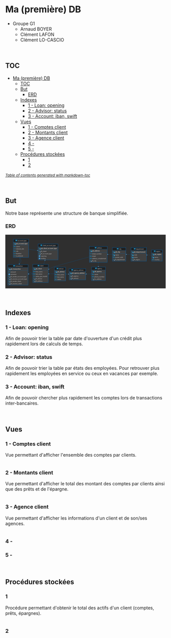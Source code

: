 # Ma (première) DB

- Groupe G1
  - Arnaud BOYER
  - Clément LAFON
  - Clément LO-CASCIO

<br>

## TOC

- [Ma (première) DB](#ma--premi-re--db)
  * [TOC](#toc)
  * [But](#but)
    + [ERD](#erd)
  * [Indexes](#indexes)
    + [1 - Loan: opening](#1---loan--opening)
    + [2 - Advisor: status](#2---advisor--status)
    + [3 - Account: iban, swift](#3---account--iban--swift)
  * [Vues](#vues)
    + [1 - Comptes client](#1---comptes-client)
    + [2 - Montants client](#2---montants-client)
    + [3 - Agence client](#3---agence-client)
    + [4 -](#4--)
    + [5 -](#5--)
  * [Procédures stockées](#proc-dures-stock-es)
    + [1](#1)
    + [2](#2)

<small><i><a href='http://ecotrust-canada.github.io/markdown-toc/'>Table of contents generated with markdown-toc</a></i></small>


<br>


## But

Notre base représente une structure de banque simplifiée.

### ERD
![ERD](erd.png)

<br>

## Indexes

### 1 - Loan: opening

Afin de pouvoir trier la table par date d'ouverture d'un crédit plus rapidement lors de calculs de temps.



### 2 - Advisor: status

Afin de pouvoir trier la table par états des employées. Pour retrouver plus rapidement les employées en service ou ceux en vacances par exemple.



### 3 - Account: iban, swift

Afin de pouvoir chercher plus rapidement les comptes lors de transactions inter-bancaires.

<br>

## Vues 

### 1 - Comptes client

Vue permettant d'afficher l'ensemble des comptes par clients.

```sql

```



### 2 - Montants client

Vue permettant d'afficher le total des montant des comptes par clients ainsi que des prêts et de l'épargne.

```sql
```



### 3 - Agence client

Vue permettant d'afficher les informations d'un client et de son/ses agences.

```sql
```



### 4 -



### 5 -

<br>

## Procédures stockées

### 1

Procédure permettant d'obtenir le total des actifs d'un client (comptes, prêts, épargnes).

```sql

```



### 2





